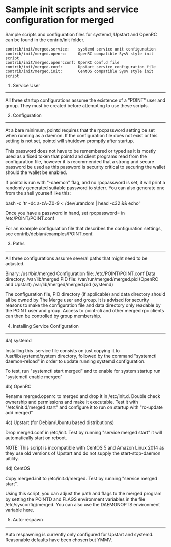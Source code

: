 Sample init scripts and service configuration for merged
==========================================================

Sample scripts and configuration files for systemd, Upstart and OpenRC
can be found in the contrib/init folder.

    contrib/init/merged.service:    systemd service unit configuration
    contrib/init/merged.openrc:     OpenRC compatible SysV style init script
    contrib/init/merged.openrcconf: OpenRC conf.d file
    contrib/init/merged.conf:       Upstart service configuration file
    contrib/init/merged.init:       CentOS compatible SysV style init script

1. Service User
---------------------------------

All three startup configurations assume the existence of a "POINT" user
and group.  They must be created before attempting to use these scripts.

2. Configuration
---------------------------------

At a bare minimum, pointd requires that the rpcpassword setting be set
when running as a daemon.  If the configuration file does not exist or this
setting is not set, pointd will shutdown promptly after startup.

This password does not have to be remembered or typed as it is mostly used
as a fixed token that pointd and client programs read from the configuration
file, however it is recommended that a strong and secure password be used
as this password is security critical to securing the wallet should the
wallet be enabled.

If pointd is run with "-daemon" flag, and no rpcpassword is set, it will
print a randomly generated suitable password to stderr.  You can also
generate one from the shell yourself like this:

bash -c 'tr -dc a-zA-Z0-9 < /dev/urandom | head -c32 && echo'

Once you have a password in hand, set rpcpassword= in /etc/POINT/POINT.conf

For an example configuration file that describes the configuration settings,
see contrib/debian/examples/POINT.conf.

3. Paths
---------------------------------

All three configurations assume several paths that might need to be adjusted.

Binary:              /usr/bin/merged
Configuration file:  /etc/POINT/POINT.conf
Data directory:      /var/lib/merged
PID file:            /var/run/merged/merged.pid (OpenRC and Upstart)
                     /var/lib/merged/merged.pid (systemd)

The configuration file, PID directory (if applicable) and data directory
should all be owned by The Merge user and group.  It is advised for security
reasons to make the configuration file and data directory only readable by the
POINT user and group.  Access to point-cli and other merged rpc clients
can then be controlled by group membership.

4. Installing Service Configuration
-----------------------------------

4a) systemd

Installing this .service file consists on just copying it to
/usr/lib/systemd/system directory, followed by the command
"systemctl daemon-reload" in order to update running systemd configuration.

To test, run "systemctl start merged" and to enable for system startup run
"systemctl enable merged"

4b) OpenRC

Rename merged.openrc to merged and drop it in /etc/init.d.  Double
check ownership and permissions and make it executable.  Test it with
"/etc/init.d/merged start" and configure it to run on startup with
"rc-update add merged"

4c) Upstart (for Debian/Ubuntu based distributions)

Drop merged.conf in /etc/init.  Test by running "service merged start"
it will automatically start on reboot.

NOTE: This script is incompatible with CentOS 5 and Amazon Linux 2014 as they
use old versions of Upstart and do not supply the start-stop-daemon uitility.

4d) CentOS

Copy merged.init to /etc/init.d/merged. Test by running "service merged start".

Using this script, you can adjust the path and flags to the merged program by
setting the POINTD and FLAGS environment variables in the file
/etc/sysconfig/merged. You can also use the DAEMONOPTS environment variable here.

5. Auto-respawn
-----------------------------------

Auto respawning is currently only configured for Upstart and systemd.
Reasonable defaults have been chosen but YMMV.
